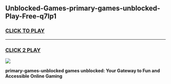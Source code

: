
## Unblocked-Games-primary-games-unblocked-Play-Free-q7lp1
<h3>
<a href="https://premium76.site?title=primary-games-unblocked&ref=18A1">CLICK TO PLAY</a></h3>
<hr>

<h3>
<a href="https://premium76.site?title=primary-games-unblocked&ref=18A1">CLICK 2 PLAY</a>
  
</h3>

<a href="https://premium76.site?title=primary-games-unblocked&ref=18A1"><img src="https://clearcache.store/games.png"></a>


**primary-games-unblocked games unblocked: Your Gateway to Fun and Accessible Online Gaming**
